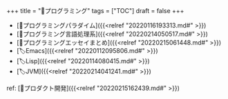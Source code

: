 +++
title = "📂プログラミング"
tags = ["TOC"]
draft = false
+++

-   [📂プログラミングパラダイム]({{<relref "20220116193313.md#" >}})
-   [📂プログラミング言語処理系]({{<relref "20220214050517.md#" >}})
-   [📝プログラミングエッセイまとめ]({{<relref "20220215061448.md#" >}})
-   [🏷Emacs]({{<relref "20220112095806.md#" >}})
-   [🏷Lisp]({{<relref "20220114080415.md#" >}})
-   [🏷JVM]({{<relref "20220214041241.md#" >}})

ref: [📂プロダクト開発]({{<relref "20220215162439.md#" >}})
